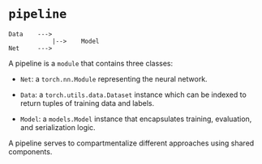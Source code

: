 # `pipeline`

```
Data    --->
            |-->    Model
Net     --->
```


A pipeline is a `module` that contains three classes:

* `Net`: a `torch.nn.Module` representing the neural network.

* `Data`: a `torch.utils.data.Dataset` instance which can be indexed to return tuples of training data and labels.

* `Model`: a `models.Model` instance that encapsulates training, evaluation, and serialization logic.

A pipeline serves to compartmentalize different approaches using shared components.
